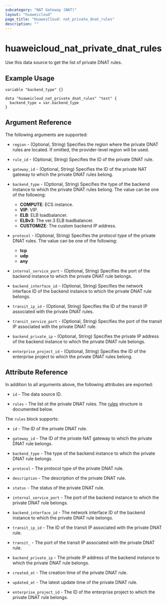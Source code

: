 ```yaml
---
subcategory: "NAT Gateway (NAT)"
layout: "huaweicloud"
page_title: "HuaweiCloud: nat_private_dnat_rules"
description: ""
---
```


# huaweicloud_nat_private_dnat_rules

Use this data source to get the list of private DNAT rules.

## Example Usage

```hcl
variable "backend_type" {}

data "huaweicloud_nat_private_dnat_rules" "test" {
  backend_type = var.backend_type
}
```

## Argument Reference

The following arguments are supported:

* `region` - (Optional, String) Specifies the region where the private DNAT rules are located.
  If omitted, the provider-level region will be used.

* `rule_id` - (Optional, String) Specifies the ID of the private DNAT rule.

* `gateway_id` - (Optional, String) Specifies the ID of the private NAT gateway to which the private DNAT rules
  belong.  

* `backend_type` - (Optional, String) Specifies the type of the backend instance to which the private DNAT rules
  belong.
  The value can be one of the following:
  + **COMPUTE**: ECS instance.
  + **VIP**: VIP.
  + **ELB**: ELB loadbalancer.
  + **ELBv3**: The ver.3 ELB loadbalancer.
  + **CUSTOMIZE**: The custom backend IP address.

* `protocol` - (Optional, String) Specifies the protocol type of the private DNAT rules.
  The value can be one of the following:
  + **tcp**
  + **udp**
  + **any**

* `internal_service_port` - (Optional, String) Specifies the port of the backend instance to which the private DNAT
  rule belongs.

* `backend_interface_id` - (Optional, String) Specifies the network interface ID of the backend instance to which the
  private DNAT rule belongs.

* `transit_ip_id` - (Optional, String) Specifies the ID of the transit IP associated with the private DNAT rules.

* `transit_service_port` - (Optional, String) Specifies the port of the transit IP associated with the private DNAT rule.

* `backend_private_ip` - (Optional, String) Specifies the private IP address of the backend instance to which the
  private DNAT rule belongs.

* `enterprise_project_id` - (Optional, String) Specifies the ID of the enterprise project to which the private DNAT
  rules belong.

## Attribute Reference

In addition to all arguments above, the following attributes are exported:

* `id` - The data source ID.

* `rules` - The list ot the private DNAT rules.
  The [rules](#private_dnat_rules) structure is documented below.

<a name="private_dnat_rules"></a>
The `rules` block supports:

* `id` - The ID of the private DNAT rule.

* `gateway_id` - The ID of the private NAT gateway to which the private DNAT rule belongs.

* `backend_type` - The type of the backend instance to which the private DNAT rule belongs.

* `protocol` - The protocol type of the private DNAT rule.

* `description` - The description of the private DNAT rule.

* `status` - The status of the private DNAT rule.

* `internal_service_port` - The port of the backend instance to which the private DNAT rule belongs.

* `backend_interface_id` - The network interface ID of the backend instance to which the private DNAT rule belongs.

* `transit_ip_id` - The ID of the transit IP associated with the private DNAT rule.

* `transit_` - The port of the transit IP associated with the private DNAT rule.

* `backend_private_ip` - The private IP address of the backend instance to which the private DNAT rule belongs.

* `created_at` - The creation time of the private DNAT rule.

* `updated_at` - The latest update time of the private DNAT rule.

* `enterprise_project_id` - The ID of the enterprise project to which the private DNAT rule belongs.
